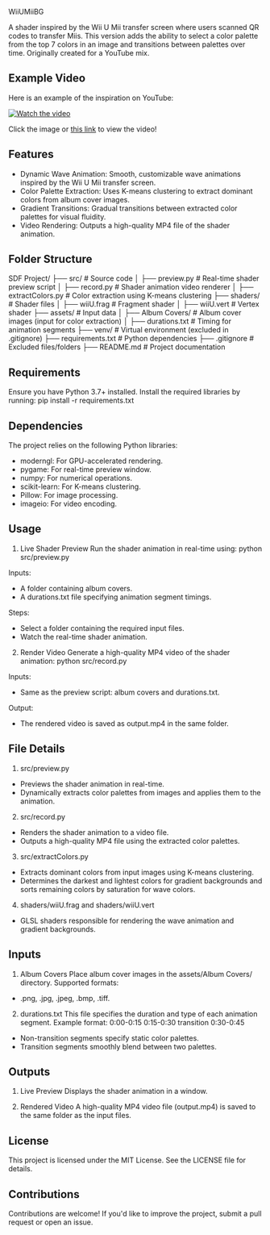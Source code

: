 WiiUMiiBG

A shader inspired by the Wii U Mii transfer screen where users scanned QR codes to transfer Miis. This version adds the ability to select a color palette from the top 7 colors in an image and transitions between palettes over time. Originally created for a YouTube mix.

## Example Video

Here is an example of the inspiration on YouTube:

[![Watch the video](https://img.youtube.com/vi/9N3VN-55R0Y/hqdefault.jpg)](https://www.youtube.com/watch?v=9N3VN-55R0Y)

Click the image or [this link](https://www.youtube.com/watch?v=9N3VN-55R0Y) to view the video!

## Features

- Dynamic Wave Animation: Smooth, customizable wave animations inspired by the Wii U Mii transfer screen.
- Color Palette Extraction: Uses K-means clustering to extract dominant colors from album cover images.
- Gradient Transitions: Gradual transitions between extracted color palettes for visual fluidity.
- Video Rendering: Outputs a high-quality MP4 file of the shader animation.

## Folder Structure

SDF Project/
├── src/                  # Source code
│   ├── preview.py        # Real-time shader preview script
│   ├── record.py         # Shader animation video renderer
│   ├── extractColors.py  # Color extraction using K-means clustering
├── shaders/              # Shader files
│   ├── wiiU.frag         # Fragment shader
│   ├── wiiU.vert         # Vertex shader
├── assets/               # Input data
│   ├── Album Covers/     # Album cover images (input for color extraction)
│   ├── durations.txt     # Timing for animation segments
├── venv/                 # Virtual environment (excluded in .gitignore)
├── requirements.txt      # Python dependencies
├── .gitignore            # Excluded files/folders
├── README.md             # Project documentation

## Requirements

Ensure you have Python 3.7+ installed. Install the required libraries by running:
pip install -r requirements.txt

## Dependencies

The project relies on the following Python libraries:
- moderngl: For GPU-accelerated rendering.
- pygame: For real-time preview window.
- numpy: For numerical operations.
- scikit-learn: For K-means clustering.
- Pillow: For image processing.
- imageio: For video encoding.

## Usage

1. Live Shader Preview
Run the shader animation in real-time using:
python src/preview.py

Inputs:
- A folder containing album covers.
- A durations.txt file specifying animation segment timings.

Steps:
- Select a folder containing the required input files.
- Watch the real-time shader animation.

2. Render Video
Generate a high-quality MP4 video of the shader animation:
python src/record.py

Inputs:
- Same as the preview script: album covers and durations.txt.

Output:
- The rendered video is saved as output.mp4 in the same folder.

## File Details

1. src/preview.py
- Previews the shader animation in real-time.
- Dynamically extracts color palettes from images and applies them to the animation.

2. src/record.py
- Renders the shader animation to a video file.
- Outputs a high-quality MP4 file using the extracted color palettes.

3. src/extractColors.py
- Extracts dominant colors from input images using K-means clustering.
- Determines the darkest and lightest colors for gradient backgrounds and sorts remaining colors by saturation for wave colors.

4. shaders/wiiU.frag and shaders/wiiU.vert
- GLSL shaders responsible for rendering the wave animation and gradient backgrounds.

## Inputs

1. Album Covers
Place album cover images in the assets/Album Covers/ directory. Supported formats:
- .png, .jpg, .jpeg, .bmp, .tiff.

2. durations.txt
This file specifies the duration and type of each animation segment. Example format:
0:00-0:15
0:15-0:30 transition
0:30-0:45

- Non-transition segments specify static color palettes.
- Transition segments smoothly blend between two palettes.

## Outputs

1. Live Preview
Displays the shader animation in a window.

2. Rendered Video
A high-quality MP4 video file (output.mp4) is saved to the same folder as the input files.

## License

This project is licensed under the MIT License. See the LICENSE file for details.

## Contributions

Contributions are welcome! If you'd like to improve the project, submit a pull request or open an issue.
